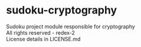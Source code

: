 # sudoku-cryptography  
Sudoku project module responsible for cryptography  
All rights reserved - redex-2  
License details in LICENSE.md
